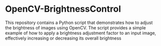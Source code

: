# OpenCV-BrightnessControl
This repository contains a Python script that demonstrates how to adjust the brightness of images using OpenCV. The script provides a simple example of how to apply a brightness adjustment factor to an input image, effectively increasing or decreasing its overall brightness
